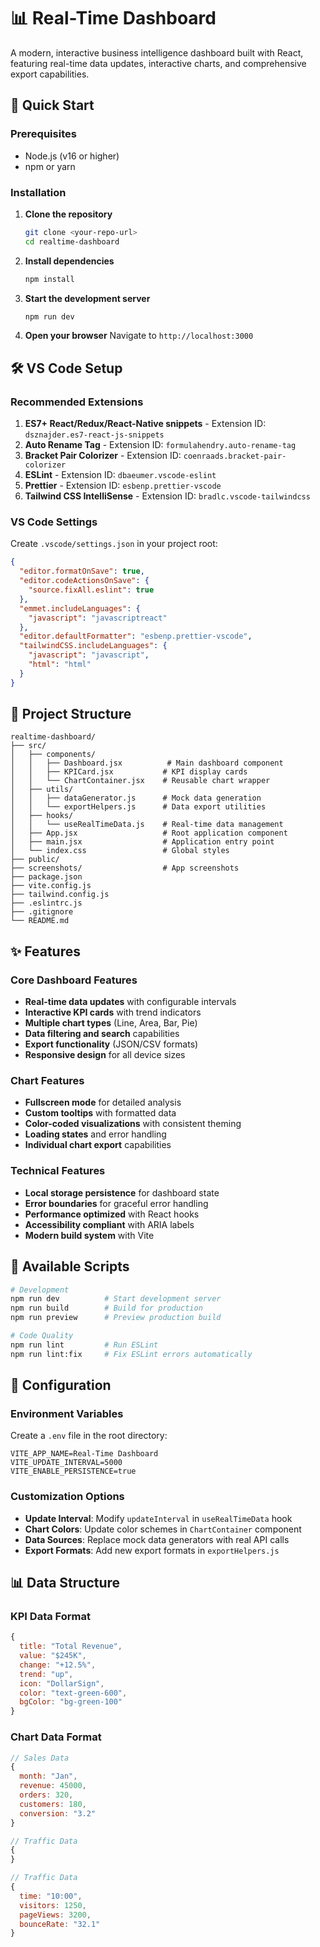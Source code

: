 # 📊 Real-Time Dashboard

A modern, interactive business intelligence dashboard built with React, featuring real-time data updates, interactive charts, and comprehensive export capabilities.

## 🚀 Quick Start

### Prerequisites
- Node.js (v16 or higher)
- npm or yarn

### Installation

1. **Clone the repository**
   ```bash
   git clone <your-repo-url>
   cd realtime-dashboard
   ```

2. **Install dependencies**
   ```bash
   npm install
   ```

3. **Start the development server**
   ```bash
   npm run dev
   ```

4. **Open your browser**
   Navigate to `http://localhost:3000`

## 🛠️ VS Code Setup

### Recommended Extensions
1. **ES7+ React/Redux/React-Native snippets** - Extension ID: `dsznajder.es7-react-js-snippets`
2. **Auto Rename Tag** - Extension ID: `formulahendry.auto-rename-tag`
3. **Bracket Pair Colorizer** - Extension ID: `coenraads.bracket-pair-colorizer`
4. **ESLint** - Extension ID: `dbaeumer.vscode-eslint`
5. **Prettier** - Extension ID: `esbenp.prettier-vscode`
6. **Tailwind CSS IntelliSense** - Extension ID: `bradlc.vscode-tailwindcss`

### VS Code Settings
Create `.vscode/settings.json` in your project root:

```json
{
  "editor.formatOnSave": true,
  "editor.codeActionsOnSave": {
    "source.fixAll.eslint": true
  },
  "emmet.includeLanguages": {
    "javascript": "javascriptreact"
  },
  "editor.defaultFormatter": "esbenp.prettier-vscode",
  "tailwindCSS.includeLanguages": {
    "javascript": "javascript",
    "html": "html"
  }
}
```

## 📁 Project Structure

```
realtime-dashboard/
├── src/
│   ├── components/
│   │   ├── Dashboard.jsx          # Main dashboard component
│   │   ├── KPICard.jsx           # KPI display cards
│   │   └── ChartContainer.jsx    # Reusable chart wrapper
│   ├── utils/
│   │   ├── dataGenerator.js      # Mock data generation
│   │   └── exportHelpers.js      # Data export utilities
│   ├── hooks/
│   │   └── useRealTimeData.js    # Real-time data management
│   ├── App.jsx                   # Root application component
│   ├── main.jsx                  # Application entry point
│   └── index.css                 # Global styles
├── public/
├── screenshots/                  # App screenshots
├── package.json
├── vite.config.js
├── tailwind.config.js
├── .eslintrc.js
├── .gitignore
└── README.md
```

## ✨ Features

### Core Dashboard Features
- **Real-time data updates** with configurable intervals
- **Interactive KPI cards** with trend indicators
- **Multiple chart types** (Line, Area, Bar, Pie)
- **Data filtering and search** capabilities
- **Export functionality** (JSON/CSV formats)
- **Responsive design** for all device sizes

### Chart Features
- **Fullscreen mode** for detailed analysis
- **Custom tooltips** with formatted data
- **Color-coded visualizations** with consistent theming
- **Loading states** and error handling
- **Individual chart export** capabilities

### Technical Features
- **Local storage persistence** for dashboard state
- **Error boundaries** for graceful error handling
- **Performance optimized** with React hooks
- **Accessibility compliant** with ARIA labels
- **Modern build system** with Vite

## 🎯 Available Scripts

```bash
# Development
npm run dev          # Start development server
npm run build        # Build for production
npm run preview      # Preview production build

# Code Quality
npm run lint         # Run ESLint
npm run lint:fix     # Fix ESLint errors automatically
```

## 🔧 Configuration

### Environment Variables
Create a `.env` file in the root directory:

```env
VITE_APP_NAME=Real-Time Dashboard
VITE_UPDATE_INTERVAL=5000
VITE_ENABLE_PERSISTENCE=true
```

### Customization Options
- **Update Interval**: Modify `updateInterval` in `useRealTimeData` hook
- **Chart Colors**: Update color schemes in `ChartContainer` component
- **Data Sources**: Replace mock data generators with real API calls
- **Export Formats**: Add new export formats in `exportHelpers.js`

## 📊 Data Structure

### KPI Data Format
```javascript
{
  title: "Total Revenue",
  value: "$245K",
  change: "+12.5%",
  trend: "up",
  icon: "DollarSign",
  color: "text-green-600",
  bgColor: "bg-green-100"
}
```

### Chart Data Format
```javascript
// Sales Data
{
  month: "Jan",
  revenue: 45000,
  orders: 320,
  customers: 180,
  conversion: "3.2"
}

// Traffic Data
{
}

// Traffic Data
{
  time: "10:00",
  visitors: 1250,
  pageViews: 3200,
  bounceRate: "32.1"
}
